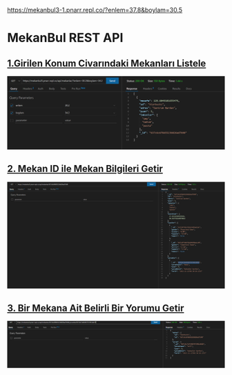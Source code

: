 https://mekanbul3-1.pnarr.repl.co/?enlem=37.8&boylam=30.5

# MekanBul REST API

## [1.Girilen Konum Civarındaki Mekanları Listele](https://mekanbul5.pnarr.repl.co/api/mekanlar?enlem=37.2&boylam=30.5)
![1](/resimler/konum.png)

## [2. Mekan ID ile Mekan Bilgileri Getir](https://mekanbul5.pnarr.repl.co/api/mekanlar/63794001e9cfef2efb8c5d60)
![2](/resimler/mekanlar.png)

## [3. Bir Mekana Ait Belirli Bir Yorumu Getir](https://mekanbul5.pnarr.repl.co/api/mekanlar/63794001e9cfef2efb8c5d60/yorumlar/63794004cf6e6978de6b3060)
![3](/resimler/yorumlar.png) 
